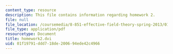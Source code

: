 ```yaml
---
content_type: resource
description: This file contains information regarding homework 2.
file: null
file_location: /coursemedia/8-851-effective-field-theory-spring-2013/01f19791ddd718de200694ede42c4966_MIT8_851S13_homework2.pdf
file_type: application/pdf
resourcetype: Document
title: homework2.dvi
uid: 01f19791-ddd7-18de-2006-94ede42c4966
---
```


